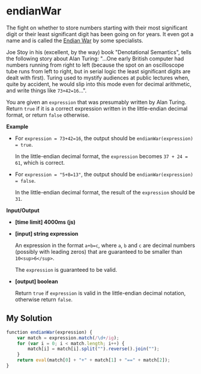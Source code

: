 # endianWar
﻿The fight on whether to store numbers starting with their most significant digit or their least significant digit has been going on for years. It even got a name and is called the [Endian War](https://en.wikipedia.org/wiki/Endianness) by some specialists.

Joe Stoy in his (excellent, by the way) book "Denotational Semantics", tells the following story about Alan Turing: "...One early British computer had numbers running from right to left (because the spot on an oscilloscope tube runs from left to right, but in serial logic the least significant digits are dealt with first). Turing used to mystify audiences at public lectures when, quite by accident, he would slip into this mode even for decimal arithmetic, and write things like `73+42=16`...".

You are given an `expression` that was presumably written by Alan Turing. Return `true` if it is a correct expression written in the little-endian decimal format, or return `false` otherwise.

**Example**

*   For `expression = 73+42=16`, the output should be
    `endianWar(expression) = true`.

    In the little-endian decimal format, the `expression` becomes `37 + 24 = 61`, which is correct.

*   For `expression = "5+8=13"`, the output should be
    `endianWar(expression) = false`.

    In the little-endian decimal format, the result of the `expression` should be `31`.

**Input/Output**

*   **[time limit] 4000ms (js)**

*   **[input] string expression**

    An expression in the format `a+b=c`, where `a`, `b` and `c` are decimal numbers (possibly with leading zeros) that are guaranteed to be smaller than `10<sup>6</sup>`.

    The `expression` is guaranteed to be valid.

*   **[output] boolean**

    Return `true` if `expression` is valid in the little-endian decimal notation, otherwise return `false`.


## My Solution
```javascript
﻿function endianWar(expression) {
    var match = expression.match(/\d+/ig);
    for (var i = 0; i < match.length; i++) {
        match[i] = match[i].split("").reverse().join("");
    }
    return eval(match[0] + "+" + match[1] + "==" + match[2]);
}
​
```
